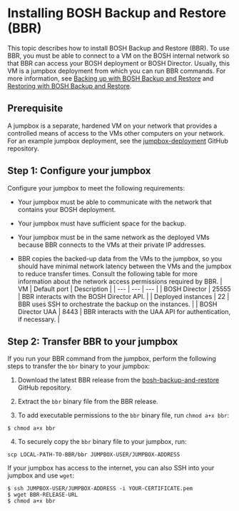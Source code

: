 # Installing BOSH Backup and Restore (BBR)
This topic describes how to install BOSH Backup and Restore (BBR).
To use BBR, you must be able to connect to a VM on the BOSH internal network so
that BBR can access your BOSH deployment or BOSH Director.
Usually, this VM is a jumpbox deployment from which you can run BBR commands.
For more information, see [Backing up with BOSH Backup and Restore](https://docs.cloudfoundry.org/bbr/backup.html)
and [Restoring with BOSH Backup and Restore](https://docs.cloudfoundry.org/bbr/restore.html).

## Prerequisite
A jumpbox is a separate, hardened VM on your network that provides a controlled
means of access to the VMs other computers on your network.
For an example jumpbox deployment, see the
[jumpbox-deployment](https://github.com/cloudfoundry/jumpbox-deployment) GitHub repository.

## Step 1: Configure your jumpbox
Configure your jumpbox to meet the following requirements:

* Your jumpbox must be able to communicate with the network that contains your BOSH deployment.

* Your jumpbox must have sufficient space for the backup.

* Your jumpbox must be in the same network as the deployed VMs because BBR connects to the VMs at their private IP addresses.

* BBR copies the backed-up data from the VMs to the jumpbox, so you should have minimal network latency between the VMs and the jumpbox to reduce transfer times.
Consult the following table for more information about the network access permissions required by BBR.
| VM | Default port | Description |
| --- | --- | --- |
| BOSH Director | 25555 | BBR interacts with the BOSH Director API. |
| Deployed instances | 22 | BBR uses SSH to orchestrate the backup on the instances. |
| BOSH Director UAA | 8443 | BBR interacts with the UAA API for authentication, if necessary. |

## Step 2: Transfer BBR to your jumpbox
If you run your BBR command from the jumpbox, perform the following
steps to transfer the `bbr` binary to your jumpbox:

1. Download the latest BBR release from the
[bosh-backup-and-restore](https://github.com/cloudfoundry-incubator/bosh-backup-and-restore/releases) GitHub repository.

2. Extract the `bbr` binary file from the BBR release.

3. To add executable permissions to the `bbr` binary file, run `chmod a+x bbr`:
```
$ chmod a+x bbr
```

4. To securely copy the `bbr` binary file to your jumpbox, run:
```
scp LOCAL-PATH-TO-BBR/bbr JUMPBOX-USER/JUMPBOX-ADDRESS
```
If your jumpbox has access to the internet, you can also SSH into your jumpbox and use `wget`:
```
$ ssh JUMPBOX-USER/JUMPBOX-ADDRESS -i YOUR-CERTIFICATE.pem
$ wget BBR-RELEASE-URL
$ chmod a+x bbr
```